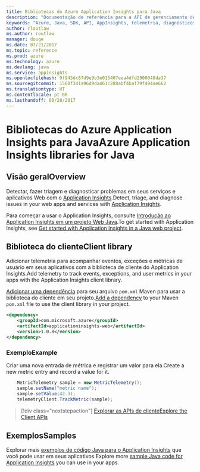 ```yaml
---
title: Bibliotecas do Azure Application Insights para Java
description: "Documentação de referência para a API de gerenciamento de Java para o Azure Application Insights"
keywords: "Azure, Java, SDK, API, AppInsights, telemetria, diagnósticos, rastreamento, logs, desempenho"
author: rloutlaw
ms.author: routlaw
manager: douge
ms.date: 07/21/2017
ms.topic: reference
ms.prod: azure
ms.technology: azure
ms.devlang: java
ms.service: appinsights
ms.openlocfilehash: 9f943dc87d9e9b3e015407eea4dfd2900040da37
ms.sourcegitcommit: 1500f341a96d9da461c288abf4baf79f494ae662
ms.translationtype: HT
ms.contentlocale: pt-BR
ms.lasthandoff: 08/28/2017
---
```

# <a name="azure-application-insights-libraries-for-java"></a><span data-ttu-id="dd337-104">Bibliotecas do Azure Application Insights para Java</span><span class="sxs-lookup"><span data-stu-id="dd337-104">Azure Application Insights libraries for Java</span></span>

## <a name="overview"></a><span data-ttu-id="dd337-105">Visão geral</span><span class="sxs-lookup"><span data-stu-id="dd337-105">Overview</span></span>

<span data-ttu-id="dd337-106">Detectar, fazer triagem e diagnosticar problemas em seus serviços e aplicativos Web com o [Application Insights](/azure/application-insights/app-insights-overview).</span><span class="sxs-lookup"><span data-stu-id="dd337-106">Detect, triage, and diagnose issues in your web apps and services with [Application Insights](/azure/application-insights/app-insights-overview).</span></span>

<span data-ttu-id="dd337-107">Para começar a usar o Application Insights, consulte [Introdução ao Application Insights em um projeto Web Java](/azure/application-insights/app-insights-java-get-started).</span><span class="sxs-lookup"><span data-stu-id="dd337-107">To get started with Application Insights, see [Get started with Application Insights in a Java web project](/azure/application-insights/app-insights-java-get-started).</span></span>

## <a name="client-library"></a><span data-ttu-id="dd337-108">Biblioteca do cliente</span><span class="sxs-lookup"><span data-stu-id="dd337-108">Client library</span></span>

<span data-ttu-id="dd337-109">Adicionar telemetria para acompanhar eventos, exceções e métricas de usuário em seus aplicativos com a biblioteca de cliente do Application Insights.</span><span class="sxs-lookup"><span data-stu-id="dd337-109">Add telemetry to track events, exceptions, and user metrics in your apps with the Application Insights client library.</span></span>

<span data-ttu-id="dd337-110">[Adicionar uma dependência](https://maven.apache.org/guides/getting-started/index.html#How_do_I_use_external_dependencies) para seu arquivo `pom.xml` Maven para usar a biblioteca do cliente em seu projeto.</span><span class="sxs-lookup"><span data-stu-id="dd337-110">[Add a dependency](https://maven.apache.org/guides/getting-started/index.html#How_do_I_use_external_dependencies) to your Maven `pom.xml` file to use the client library in your project.</span></span>

```XML
<dependency>
    <groupId>com.microsoft.azure</groupId>
    <artifactId>applicationinsights-web</artifactId>   
    <version>1.0.8</version>
</dependency>
```   

### <a name="example"></a><span data-ttu-id="dd337-111">Exemplo</span><span class="sxs-lookup"><span data-stu-id="dd337-111">Example</span></span>

<span data-ttu-id="dd337-112">Criar uma nova entrada de métrica e registrar um valor para ela.</span><span class="sxs-lookup"><span data-stu-id="dd337-112">Create a new metric entry and record a value for it.</span></span>

```java
    MetricTelemetry sample = new MetricTelemetry();
    sample.setName("metric name");
    sample.setValue(42.3);
    telemetryClient.TrackMetric(sample);
```

> [!div class="nextstepaction"]
> [<span data-ttu-id="dd337-113">Explorar as APIs de cliente</span><span class="sxs-lookup"><span data-stu-id="dd337-113">Explore the Client APIs</span></span>](/java/api/overview/azure/appinsights/clientlibrary)

## <a name="samples"></a><span data-ttu-id="dd337-114">Exemplos</span><span class="sxs-lookup"><span data-stu-id="dd337-114">Samples</span></span>

<span data-ttu-id="dd337-115">Explorar mais [exemplos de código Java para o Application Insights](https://azure.microsoft.com/en-us/resources/samples/?term=insights&platform=java) que você pode usar em seus aplicativos.</span><span class="sxs-lookup"><span data-stu-id="dd337-115">Explore more [sample Java code for Application Insights](https://azure.microsoft.com/en-us/resources/samples/?term=insights&platform=java) you can use in your apps.</span></span>